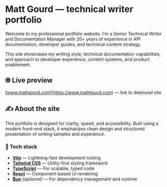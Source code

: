 # Matt Gourd — technical writer portfolio

Welcome to my professional portfolio website. I'm a Senior Technical Writer and Documentation Manager with 20+ years of experience in API documentation, developer guides, and technical content strategy.

This site showcases my writing style, technical documentation capabilities, and approach to developer experience, content systems, and product enablement.

## 🌐 Live preview

[www.mattgourd.com](https://www.mattgourd.com) — link to deployed site

## ✍️ About the site

This portfolio is designed for clarity, speed, and accessibility. Built using a modern front-end stack, it emphasizes clean design and structured presentation of writing samples and experience.

### 🔧 Tech stack

- **[Vite](https://vitejs.dev/)** — Lightning-fast development tooling
- **[Tailwind CSS](https://tailwindcss.com/)** — Utility-first styling framework
- **[TypeScript](https://www.typescriptlang.org/)** — For scalable, typed code
- **[React](https://reactjs.org/)** — Component-based UI rendering
- **[Bun](https://bun.sh/)** *(optional)* — For dependency management and runtime
